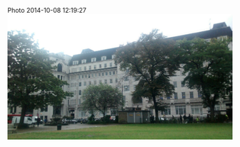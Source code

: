 <!--
title: Photo 2014-10-08 12:19:27
date: Wed Oct 08 2014 13:19:27 GMT+0100 (British Summer Time)
tags: tell,american
-->
Photo 2014-10-08 12:19:27
![](99480402257-0.jpg)
